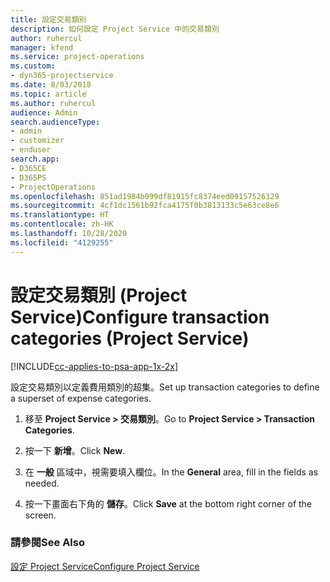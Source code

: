 ```yaml
---
title: 設定交易類別
description: 如何設定 Project Service 中的交易類別
author: ruhercul
manager: kfend
ms.service: project-operations
ms.custom:
- dyn365-projectservice
ms.date: 8/03/2018
ms.topic: article
ms.author: ruhercul
audience: Admin
search.audienceType:
- admin
- customizer
- enduser
search.app:
- D365CE
- D365PS
- ProjectOperations
ms.openlocfilehash: 851ad1984b099df81915fc8374eed09157526329
ms.sourcegitcommit: 4cf1dc1561b92fca4175f0b3813133c5e63ce8e6
ms.translationtype: HT
ms.contentlocale: zh-HK
ms.lasthandoff: 10/28/2020
ms.locfileid: "4129255"
---
```

# <a name="configure-transaction-categories-project-service"></a><span data-ttu-id="62de4-103">設定交易類別 (Project Service)</span><span class="sxs-lookup"><span data-stu-id="62de4-103">Configure transaction categories (Project Service)</span></span>

[!INCLUDE[cc-applies-to-psa-app-1x-2x](../includes/cc-applies-to-psa-app-1x-2x.md)]

<span data-ttu-id="62de4-104">設定交易類別以定義費用類別的超集。</span><span class="sxs-lookup"><span data-stu-id="62de4-104">Set up transaction categories to define a superset of expense categories.</span></span>  
  
1.  <span data-ttu-id="62de4-105">移至 **Project Service > 交易類別**。</span><span class="sxs-lookup"><span data-stu-id="62de4-105">Go to **Project Service > Transaction Categories**.</span></span>  
  
2.  <span data-ttu-id="62de4-106">按一下 **新增**。</span><span class="sxs-lookup"><span data-stu-id="62de4-106">Click **New**.</span></span>  
  
3.  <span data-ttu-id="62de4-107">在 **一般** 區域中，視需要填入欄位。</span><span class="sxs-lookup"><span data-stu-id="62de4-107">In the **General** area, fill in the fields as needed.</span></span>  
  
4.  <span data-ttu-id="62de4-108">按一下畫面右下角的 **儲存**。</span><span class="sxs-lookup"><span data-stu-id="62de4-108">Click **Save** at the bottom right corner of the screen.</span></span>  
  
### <a name="see-also"></a><span data-ttu-id="62de4-109">請參閱</span><span class="sxs-lookup"><span data-stu-id="62de4-109">See Also</span></span>  
 [<span data-ttu-id="62de4-110">設定 Project Service</span><span class="sxs-lookup"><span data-stu-id="62de4-110">Configure Project Service</span></span>](../psa/configure.md)
